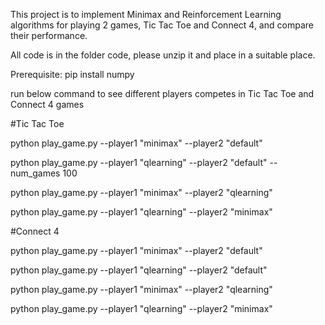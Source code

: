 This project is to implement Minimax and Reinforcement Learning algorithms for playing 2 games, Tic Tac Toe and Connect 4, and compare their performance.

All code is in the folder code, please unzip it and place in a suitable place.

Prerequisite:
pip install numpy

run below command to see different players competes in Tic Tac Toe and Connect 4 games

#Tic Tac Toe

python play_game.py --player1 "minimax" --player2 "default" 

python play_game.py --player1 "qlearning" --player2 "default" --num_games 100

python play_game.py --player1 "minimax" --player2 "qlearning"

python play_game.py --player1 "qlearning" --player2 "minimax"

#Connect 4

python play_game.py --player1 "minimax" --player2 "default" 

python play_game.py --player1 "qlearning" --player2 "default" 

python play_game.py --player1 "minimax" --player2 "qlearning"

python play_game.py --player1 "qlearning" --player2 "minimax"
